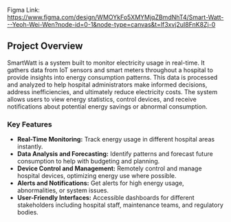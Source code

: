 Figma Link: https://www.figma.com/design/WMOYkFo5XMYMjqZBmdNhT4/Smart-Watt---Yeoh-Wei-Wen?node-id=0-1&node-type=canvas&t=lf3xvj2uI8FnK8Zj-0

## Project Overview
SmartWatt is a system built to monitor electricity usage in real-time. It gathers data from IoT sensors and smart meters throughout a hospital to provide insights into energy consumption patterns. This data is processed and analyzed to help hospital administrators make informed decisions, address inefficiencies, and ultimately reduce electricity costs. The system allows users to view energy statistics, control devices, and receive notifications about potential energy savings or abnormal consumption.

### Key Features
- **Real-Time Monitoring:** Track energy usage in different hospital areas instantly.
- **Data Analysis and Forecasting:** Identify patterns and forecast future consumption to help with budgeting and planning.
- **Device Control and Management:** Remotely control and manage hospital devices, optimizing energy use where possible.
- **Alerts and Notifications:** Get alerts for high energy usage, abnormalities, or system issues.
- **User-Friendly Interfaces:** Accessible dashboards for different stakeholders including hospital staff, maintenance teams, and regulatory bodies.

